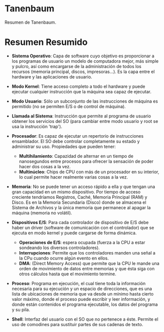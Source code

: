 # Tanenbaum
Resumen de Tanenbaum.

# Resumen Resumido
* **Sistema Operativo**: Capa de software cuyo objetivo es proporcionar a los programas de usuario un modelo de computadora mejor, más simple y pulcro, así como encargarse de la administración de todos los recursos (memoria principal, discos, impresoras...). Es la capa entre el hardware y las aplicaciones de usuario.
* **Modo Kernel**: Tiene acceso completo a todo el hardware y puede ejecutar cualquier instrucción que la máquina sea capaz de ejecutar.
* **Modo Usuario**: Sólo un subconjunto de las instrucciones de máquina es permitido (no se permiten E/S o de control de máquina).
* **Llamada al Sistema**: Instrucción que permite al programa de usuario obtener los servicios del SO (para cambiar entre modo usuario y root se usa la instrucción 'trap').

* **Procesador**: Es capaz de ejecutar un repertorio de instrucciones ensamblador. El SO debe controlar completamente su estado y administrar su uso. Propiedades que pueden tener:
    * **Multihilamiento**: Capazidad de alternar en un tiempo de nanosegundos entre procesos para ofrecer la sensación de poder hacer dos cosas a la vez.
    * **Multinúcleo**: Chips de CPU con más de un procesador en su interior, lo cual permite hacer realmente varias cosas a la vez.

* **Memoria**: No se puede tener un acceso rápido a ella y que tengan una gran capacidad en un mismo dispositivo. Por tiempo de acceso creciente tendríamos Registros, Caché, Memoria Principal (RAM) y Disco. Es en la Memoria Secundaria (Disco) donde se almacena el Sistema de Archivos y la única memoria que permanece al apagar la máquina (memoria no volátil).
* **Dispositivos E/S**: Para cada controlador de dispositivo de E/S debe haber un driver (software de comunicación con el controlador) que se ejecuta en modo kernel y puede cargarse de forma dinámica.
    * **Operaciones de E/S**: espera ocupada (fuerza a la CPU a estar sondeando los diversos controladores).
    * **Interrupciones**: Permite que los controladores manden una señal a la CPu cuando ocurre algún evento en ellos.
    * **DMA**: (Direct Memory Access) que permite que la CPU le mande una orden de movimiento de datos entre memorias y que ésta siga con otros cálculos hasta que el movimiento termine.

* **Proceso**: Programa en ejecución, el cual tiene toda la información necesaria para su ejecución y un espacio de direcciones, que es una lista de ubicaciones de memoria que va desde un mínimo hasta cierto valor máximo, donde el proceso puede escribir y leer información, y donde están contenidos el programa ejecutable, los datos del programa y su pila.
* **Shell**: Interfaz del usuario con el SO que no pertenece a éste. Permite el uso de comodines para sustituir partes de sus cadenas de texto.